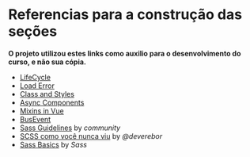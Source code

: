 # Referencias para a construção das seções

**O projeto utilizou estes links como auxilio para o desenvolvimento do curso, e não sua cópia.**

- [LifeCycle](https://alligator.io/vuejs/component-lifecycle/)
- [Load Error](https://alligator.io/vuejs/vue-async-components-load-error/)
- [Class and Styles](https://vuejs.org/v2/guide/class-and-style.html)
- [Async Components](https://vueschool.io/articles/vuejs-tutorials/async-vuejs-components)
- [Mixins in Vue](https://levelup.gitconnected.com/how-to-use-mixins-in-vuejs-a40cc3fb4428)
- [BusEvent](https://medium.com/@andrejsabrickis/https-medium-com-andrejsabrickis-create-simple-eventbus-to-communicate-between-vue-js-components-cdc11cd59860)
- [Sass Guidelines](https://sass-guidelin.es/pt/) by *community*
- [SCSS como você nunca viu](https://dev.to/deverebor/scss-como-voce-nunca-viu-1d99) by *@deverebor*
- [Sass Basics](https://sass-lang.com/guide) by *Sass*
